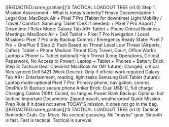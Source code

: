 [[REDACTED:name_graham]]'S TACTICAL LOADOUT TREE (v1.0)
Step 1: Mission Assessment - What is today's priority?
Heavy Documentation / Legal Ops: MacBook Air + Pixel 7 Pro (Tablet for downtime)
Light Mobility / Travel / Comfort: Samsung Tablet (DeX if needed) + Pixel 7 Pro
Airport / Downtime / Relax Mode: Galaxy Tab A9+ Tablet + Phone
Critical Business Meetings: MacBook Air + DeX Tablet + Pixel 7 Pro
Navigation / Local Missions: Pixel 7 Pro only
Backup Comms / Emergency Ready State: Pixel 7 Pro + OnePlus 9
Step 2: Pack Based on Threat Level
Low Threat (Airports, Cafes): Tablet + Phone
Medium Threat (City Travel, Court, Office Work): Laptop + Phone (+ Tablet optional)
High Threat (Long Operations, Critical Paperwork, No Access to Power): Laptop + Tablet + Phones + Battery
Brick
Step 3: Tactical Gear Checklist
MacBook Air (M1 future): Charged, critical files synced
Dell 5421 (Work Device): Only if official work required
Galaxy Tab A9+: Entertainment, reading, light tasks
Samsung DeX Tablet (future): Laptop mode optional
Pixel 7 Pro: Primary phone, navigation, comms
OnePlus 9: Backup secure phone
Anker Brick: Dual USB-C, full charge
Charging Cables (10ft): Coiled, no tangles
Power Bank Backup: Optional but tactical
Important Documents: Zipped pouch, weatherproof
Quick Mission Prep Rule
If it does not serve TODAY'S mission, it does not go in the bag.
[[REDACTED:name_graham]]'S TACTICAL LOADOUT TREE (v1.0)
Tactical Reminder
Grab. Go. Move.
No second guessing. No "maybe" gear.
Smooth is fast. Fast is tactical. Tactical is survival.